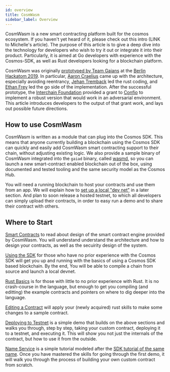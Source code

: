 ```yaml
---
id: overview
title: CosmWasm
sidebar_label: Overview
---
```


CosmWasm is a new smart contracting platform built for the cosmos ecosystem. If you haven't yet heard of it, please check out this intro (LINK to Michelle's article). The purpose of this article is to give a deep dive into the technology for developers who wish to try it out or integrate it into their product. Particularly, it is aimed at Go developers with experience with the Cosmos-SDK, as well as Rust developers looking for a blockchain platform.

CosmWasm was originally [prototyped by Team Gaians](https://github.com/cosmos-gaians/cosmos-sdk/tree/hackatom/x/contract) at the [Berlin Hackatom 2019](https://blog.cosmos.network/cosmos-hackatom-berlin-recap-4722882e7623). In particular, [Aaron Craelius](https://github.com/aaronc) came up with the architecture, especially avoiding reentrancy, [Jehan Tremback](https://github.com/jtremback) led the rust coding, and [Ethan Frey](https://github.com/ethanfrey) led the go side of the implementation. After the successful prototype, the [Interchain Foundation](https://interchain.io/) provided a grant to [Confio](http://confio.tech) to implement a robust version that would work in an adversarial environment. This article introduces developers to the output of that grant work, and lays out possible future directions. 

## How to use CosmWasm

CosmWasm is written as a module that can plug into the Cosmos SDK. This means that anyone currently building a blockchain using the Cosmos SDK can quickly and easily add CosmWasm smart contracting support to their chain, without adjusting existing logic. We also provide a sample binary of CosmWasm integrated into the `gaiad` binary, called [wasmd](https://github.com/cosmwasm/wasmd), so you can launch a new smart-contract enabled blockchain out of the box, using documented and tested tooling and the same security model as the Cosmos Hub.

You will need a running blockchain to host your contracts and use them from an app. We will explain how to [set up a local "dev net"](./using-the-sdk.md) in a later section. And plan to soon release a hosted testnet, to which all developers can simply upload their contracts, in order to easy run a demo and to share their contract with others.

## Where to Start

[Smart Contracts](./smart-contracts.md) to read about design of the smart contract engine provided by CosmWasm. You will understand understand the architecture and how to design your contracts, as well as the secuirity design of the system.

[Using the SDK](./using-the-sdk.md) for those who have no prior experience with the Cosmos SDK will get you up and running with the basics of using a Cosmos SDK based blockchain. By the end, You will be able to compile a chain from source and launch a local devnet.

[Rust Basics](./rust-basics.md) is for those with little to no prior experience with Rust. It is no crash-course in the language, but enough to get you compiling (and editting) the example contracts and pointers on where to dig deeper into the language.

[Editing a Contract](./editing-escrow-contract.md) will apply your (newly acquired) rust skills to make some changes to a sample contract.

[Deploying to Testnet](./first-demo.md) is a simple demo that builds on the above sections and walks you through, step by step, taking your custom contract, deploying it to a testnet, and executing it. This will show you not just the internals of the contract, but how to use it from the outside.

[Name Service](../name-service/intro.md) is a simple tutorial modeled after the [SDK tutorial of the same name](https://github.com/cosmos/sdk-tutorials/tree/master/nameservice). Once you have mastered the skills for going through the first demo, it will walk you through the process of building your own custom contract from scratch.
